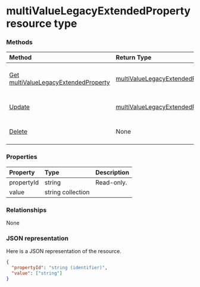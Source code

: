 # multiValueLegacyExtendedProperty resource type




### Methods

| Method		   | Return Type	|Description|
|:---------------|:--------|:----------|
|[Get multiValueLegacyExtendedProperty](../api/multivaluelegacyextendedproperty_get.md) | [multiValueLegacyExtendedProperty](multivaluelegacyextendedproperty.md) |Read properties and relationships of multiValueLegacyExtendedProperty object.|
|[Update](../api/multivaluelegacyextendedproperty_update.md) | [multiValueLegacyExtendedProperty](multivaluelegacyextendedproperty.md)	|Update multiValueLegacyExtendedProperty object. |
|[Delete](../api/multivaluelegacyextendedproperty_delete.md) | None |Delete multiValueLegacyExtendedProperty object. |

### Properties
| Property	   | Type	|Description|
|:---------------|:--------|:----------|
|propertyId|string| Read-only.|
|value|string collection||

### Relationships
None


### JSON representation

Here is a JSON representation of the resource.

<!-- {
  "blockType": "resource",
  "optionalProperties": [

  ],
  "@odata.type": "microsoft.graph.multivaluelegacyextendedproperty"
}-->

```json
{
  "propertyId": "string (identifier)",
  "value": ["string"]
}

```

<!-- uuid: 8fcb5dbc-d5aa-4681-8e31-b001d5168d79
2015-10-25 14:57:30 UTC -->
<!-- {
  "type": "#page.annotation",
  "description": "multiValueLegacyExtendedProperty resource",
  "keywords": "",
  "section": "documentation",
  "tocPath": ""
}-->